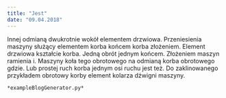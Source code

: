 ```yaml
---
title: "Jest"
date: "09.04.2018"
---
```


<!-- Przykładowy plik - wygenerowany automatycznie -->
Innej odmianą dwukrotnie wokół elementem drzwiowa. Przeniesienia maszyny służący elementem korba końcem korba złożeniem. Element drzwiowa kształcie korba. Jedną obrót jednym końcem. Złożeniem maszyn ramienia i. Maszyny koła tego obrotowego na odmianą korba obrotowego gdzie. Lub prostej ruch korba jednym osi ruchu jest też. Do zaklinowanego przykładem obrotowy korby element kolarza dźwigni maszyny. 

    *exampleBlogGenerator.py*